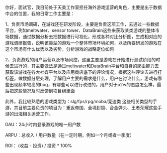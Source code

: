 你好，面试官，我目前处于天美工作室担任海外游戏运营的角色，主要是出于数据中台的位置，我的日常工作主要是：

1、负责市场调研，在游戏还在研发阶段，主要是负责这项工作，去通过一些数据平台，例如meltwater、sensor tower、DataBrain这些来获取某类游戏的整体市场数据，通过数据分析去把数据进行可视化，形成各种对比分析图，生成相对应的游戏调研报告，说明该类型的游戏一个整体市场环境如何，以及所要研发的游戏在这个市场有什么优势以及劣势，分析游戏的战略定位如何

2、负责游戏的用户运营以及市场风控，这里主要是游戏在开始进行测试阶段的时候去进行的，其主要做法是通过meltwater和DataBrain平台和自身的爬虫能力去获取该游戏在各大社媒平台以及应用商店底下的评论情况，根据这些评论去进行打标签，做数据分层处理，了解用户主要的需求是什么，用户在讨论什么，游戏有哪些出现频率较高的bug，有哪些可以进行改进的，用户对于p2w的态度怎么样，最后把这些情况及时反馈到项目组里面

此外，我比较熟悉的游戏类型为：slg/fps/rpg/moba/竞速类 这些相关类型的手游，其目前主要负责的项目为：重返帝国、全境封锁、合金弹头、王者荣耀这些手游的出海相关运营工作。

DAU：24小时内登录游戏的唯一用户数

ARPU：总收入 / 用户数量（在一定时期，例如一个月或者一季度）

ROI： (收益 - 投资) / 投资 * 100%